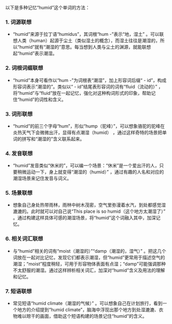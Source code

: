 以下是多种记忆“humid”这个单词的方法：

### 1. 词源联想
 - “humid”来源于拉丁语“humidus”，其词根“hum -”表示“地，湿土” 。可以联想人类（human）起源于尘土（类似湿土的概念），而湿土往往是潮湿的，所以“humid”就有“潮湿的”意思。每当想到人类与尘土的渊源，就能联想起“humid”表示潮湿。

### 2. 词根词缀联想
 - “humid”本身可看作以“hum -”为词根表“潮湿”，加上形容词后缀“ - id”，构成形容词表示“潮湿的”。类似以“ - id”结尾表形容词的词有“fluid（流动的）” ，将“humid”与“fluid”放在一起记忆，强化对这种构词形式的印象，帮助记住“humid”的词性和含义。

### 3. 词形联想
 - “humid”的前三个字母“hum”，形似“hump（驼峰）”，可以想象骆驼的驼峰在炎热天气下会微微出汗，显得有点潮湿（humid） ，通过这样奇特的场景把单词的拼写和“潮湿的”含义联系起来。

### 4. 发音联想
 - “humid”发音类似“休米的”，可以编一个场景：“休米”是一个爱出汗的人，只要稍微运动一下，身上就变得“潮湿的（humid）” ，通过有趣的人名和对应的潮湿场景来记住发音与词义。

### 5. 场景联想
 - 想象自己身处热带雨林，雨林中树木茂密，空气里弥漫着水汽，到处都感觉湿漉漉的。此时就可以对自己说“This place is so humid（这个地方太潮湿了）” 。通过构建这样具体可感的潮湿场景，将“humid”这个词融入其中，加深记忆。

### 6. 相关词汇联想
 - 与“humid”相关的词有“moist（潮湿的）”“damp（潮湿的，湿气）” 。把这几个词放在一起对比记忆，发现它们都表示潮湿，但“humid”更常用于描述空气的潮湿；“moist”程度稍轻，可用于形容物体表面有点湿；“damp”可能强调那种不太舒服的潮湿。通过这样辨析相关词汇，加深对“humid”含义及用法的理解和记忆。

### 7. 短语联想
 - 常见短语“humid climate（潮湿的气候）” 。可以想象自己在计划旅行，看到一个地方的介绍提到“humid climate”，脑海中浮现出那个地方到处湿漉漉、衣物难以晾干的画面，借助这个短语构建的场景记住“humid”的含义。 